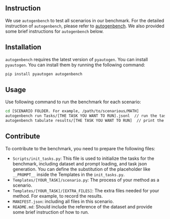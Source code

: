 ## Instruction

We use `autogenbench` to test all scenarios in our benchmark. For the detailed instruction of `autogenbench`, please refer to [autogenbench](https://microsoft.github.io/autogen/blog/2024/01/25/AutoGenBench/).
We also provided some brief instructions for `autogenbench` below.

## Installation

`autogenbench` requires the latest version of `pyautogen`. You can install `pyautogen`. You can install them by running the following command:
```bash
pip install pyautogen autogenbench
```

## Usage

Use following command to run the benchmark for each scenario:
```bash
cd [SCENARIO FOLDER. For example, /path/to/scenarious/MATH]
autogenbench run Tasks/[THE TASK YOU WANT TO RUN].jsonl  // run the task
autogenbench tabulate results/[THE TASK YOU WANT TO RUN]  // print the results in tabulate.
```

## Contribute

To contribute to the benchmark, you need to prepare the following files:
- `Scripts/init_tasks.py`: This file is used to initialize the tasks for the benchmark, including dataset and prompt loading, and task json generation. You can define the substitution of the placeholder like `__PROMPT__` inside the Templates in the `init_tasks.py`.
- `Templates/[YOUR_TASK]/scenario.py`: The process of your method as a scenario.
- `Templates/[YOUR_TASK]/[EXTRA_FILES]`: The extra files needed for your method. For example, to record the results. 
- `MANIFEST.json`: including all files in this scenario.
- `README.md`: Should include the reference of the dataset and provide some brief instruction of how to run.
